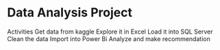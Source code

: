 # Data Analysis Project

Activities
Get data from kaggle
Explore it in Excel
Load it into SQL Server
Clean the data
Import into Power Bi
Analyze and make recommendation
